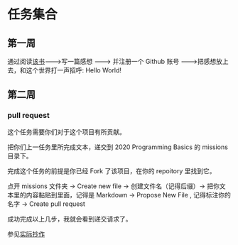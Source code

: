 # 任务集合

## 第一周

通过阅读[该书](https://a.temporaryrecord.com/Permanent_Record_-_CN_edition_with_underlined_redactions.pdf)--->写一篇感想 ---> 并注册一个 Github 账号 --->把感想放上去，和这个世界打一声招呼: Hello World!

## 第二周

### pull request

这个任务需要你们对于这个项目有所贡献。

把你们上一任务里所完成文本，递交到 2020 Programming Basics 的 missions 目录下。

完成这个任务的前提是你已经 Fork 了该项目，在你的 repoitory 里找到它。

点开 missions 文件夹 -> Create new file -> 创建文件名（记得后缀）-> 把你文本里的内容黏贴到里面，记得是 Markdown -> Propose New File , 记得标注你的名字 -> Create pull request

成功完成以上几步，我就会看到递交请求了。

参见[实际抄作](https://github.com/akb4q/2020-Programming-Basics-/blob/master/missions/Github%20%E6%96%B0%E4%BB%BB%E5%8A%A1%20pull%20request.pdf)
